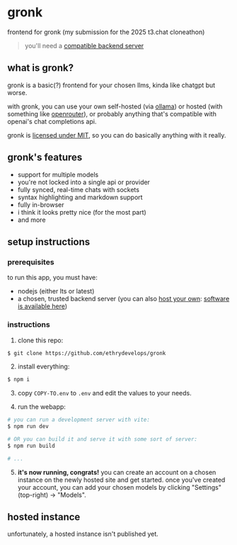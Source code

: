 # gronk
frontend for gronk (my submission for the 2025 t3.chat cloneathon)

> you'll need a [compatible backend server](https://github.com/ethrydevelops/gronk-backend)

## what is gronk?
gronk is a basic(?) frontend for your chosen llms, kinda like chatgpt but worse.

with gronk, you can use your own self-hosted (via [ollama](https://github.com/ollama/ollama)) or hosted (with something like [openrouter](https://openrouter.ai/)), or probably anything that's compatible with openai's chat completions api.

gronk is [licensed under MIT](./LICENSE), so you can do basically anything with it really.

## gronk's features
* support for multiple models
* you're not locked into a single api or provider
* fully synced, real-time chats with sockets
* syntax highlighting and markdown support
* fully in-browser
* i think it looks pretty nice (for the most part)
* and more

## setup instructions
### prerequisites
to run this app, you must have:
* nodejs (either lts or latest)
* a chosen, trusted backend server (you can also <ins>host your own</ins>: [software is available here](https://github.com/ethrydevelops/gronk-backend))

### instructions

1. clone this repo:
```sh
$ git clone https://github.com/ethrydevelops/gronk
```

2. install everything:
```sh
$ npm i
```

3. copy `COPY-TO.env` to `.env` and edit the values to your needs.

4. run the webapp:
```sh
# you can run a development server with vite:
$ npm run dev

# OR you can build it and serve it with some sort of server:
$ npm run build

# ...
```

5. **it's now running, congrats!** you can create an account on a chosen instance on the newly hosted site and get started. once you've created your account, you can add your chosen models by clicking "Settings" (top-right) -> "Models".

## hosted instance

unfortunately, a hosted instance isn't published yet.
